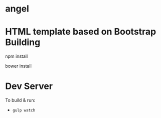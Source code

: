 # angel
HTML template based on Bootstrap
Building
========
npm install

bower install

Dev Server
=========

To build & run:

- `gulp watch`
